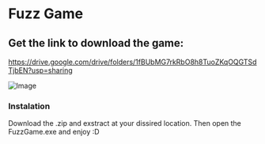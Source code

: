 # Fuzz Game

## Get the link to download the game:
https://drive.google.com/drive/folders/1fBUbMG7rkRbO8h8TuoZKqOQGTSdTjbEN?usp=sharing

![Image](/Fuzz/coverPicture)

### Instalation 
Download the .zip and exstract at your dissired location. Then open the FuzzGame.exe and enjoy :D
